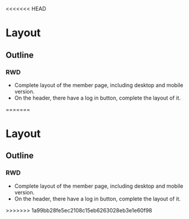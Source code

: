 <<<<<<< HEAD
<h1>
Layout
</h1>

<h2>
Outline
</h2>

### RWD

<p>

*  Complete layout of the member page, including desktop and mobile version.
*  On the header, there have a log in button, complete the layout of it.

</p>
=======
<h1>
Layout
</h1>

<h2>
Outline
</h2>

### RWD

<p>

*  Complete layout of the member page, including desktop and mobile version.
*  On the header, there have a log in button, complete the layout of it.

</p>
>>>>>>> 1a99bb28fe5ec2108c15eb6263028eb3e1e60f98
